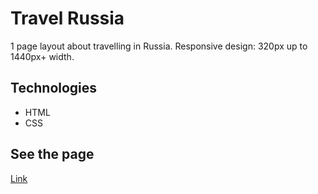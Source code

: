 # Travel Russia

1 page layout about travelling in Russia. Responsive design: 320px up to 1440px+ width.

## Technologies
* HTML
* CSS

## See the page
[Link](https://foxoter.github.io/travelrussia/)
